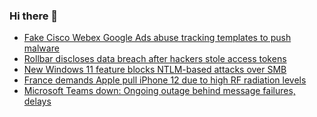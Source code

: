 ### Hi there 👋

<!--START_SECTION:feed-->
* [Fake Cisco Webex Google Ads abuse tracking templates to push malware](https://www.bleepingcomputer.com/news/security/fake-cisco-webex-google-ads-abuse-tracking-templates-to-push-malware/)
* [Rollbar discloses data breach after hackers stole access tokens](https://www.bleepingcomputer.com/news/security/rollbar-discloses-data-breach-after-hackers-stole-access-tokens/)
* [New Windows 11 feature blocks NTLM-based attacks over SMB](https://www.bleepingcomputer.com/news/security/new-windows-11-feature-blocks-ntlm-based-attacks-over-smb/)
* [France demands Apple pull iPhone 12 due to high RF radiation levels](https://www.bleepingcomputer.com/news/security/france-demands-apple-pull-iphone-12-due-to-high-rf-radiation-levels/)
* [Microsoft Teams down: Ongoing outage behind message failures, delays](https://www.bleepingcomputer.com/news/microsoft/microsoft-teams-down-ongoing-outage-behind-message-failures-delays/)
<!--END_SECTION:feed-->

<!--
**frankenk/frankenk** is a ✨ _special_ ✨ repository because its `README.md` (this file) appears on your GitHub profile.

Here are some ideas to get you started:

- 🔭 I’m currently working on ...
- 🌱 I’m currently learning ...
- 👯 I’m looking to collaborate on ...
- 🤔 I’m looking for help with ...
- 💬 Ask me about ...
- 📫 How to reach me: ...
- 😄 Pronouns: ...
- ⚡ Fun fact: ...
-->



